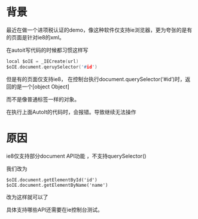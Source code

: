 # 背景

最近在做一个进项税认证的demo，像这种软件仅支持ie浏览器，更为夸张的是有的页面是针对ie8的xml。

在autoit写代码的时候都习惯这样写

```c
local $oIE = _IECreate(url)
$oIE.document.qeruySelector('#id')
```

但是有的页面仅支持ie8， 在控制台执行document.querySelector(‘#id’)时，返回的是一个[object Object]

而不是像普通标签一样的对象。

在执行上面AutoIt的代码时，会报错。导致继续无法操作

# 原因

ie8仅支持部分document API功能 ，不支持querySelector()

我们改为

```
$oIE.document.getElementById('id') 
$oIE.document.getElementByName('name') 
```

改为这样就可以了

具体支持哪些API还需要在ie控制台测试。